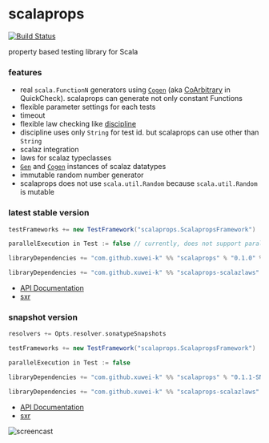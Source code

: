 # scalaprops

[![Build Status](https://secure.travis-ci.org/xuwei-k/scalaprops.png)](http://travis-ci.org/xuwei-k/scalaprops)

property based testing library for Scala

### features
- real `scala.FunctionN` generators using [`Cogen`](core/src/main/scala/scalaprops/Cogen.scala) (aka [CoArbitrary](https://hackage.haskell.org/package/QuickCheck-2.8.1/docs/Test-QuickCheck-Arbitrary.html#t:CoArbitrary) in QuickCheck). scalaprops can generate not only constant Functions
- flexible parameter settings for each tests
- timeout
- flexible law checking like [discipline](https://github.com/typelevel/discipline)
 - discipline uses only `String` for test id. but scalaprops can use other than `String`
- scalaz integration
 - laws for scalaz typeclasses
 - [`Gen`](core/src/main/scala/scalaprops/Gen.scala) and [`Cogen`](core/src/main/scala/scalaprops/Cogen.scala) instances of scalaz datatypes
- immutable random number generator
 - scalaprops does not use `scala.util.Random` because `scala.util.Random` is mutable


### latest stable version

```scala
testFrameworks += new TestFramework("scalaprops.ScalapropsFramework")

parallelExecution in Test := false // currently, does not support parallel execution

libraryDependencies += "com.github.xuwei-k" %% "scalaprops" % "0.1.0" % "test"
```

```scala
libraryDependencies += "com.github.xuwei-k" %% "scalaprops-scalazlaws" % "0.1.0" % "test"
```

- [API Documentation](https://oss.sonatype.org/service/local/repositories/releases/archive/com/github/xuwei-k/scalaprops-all_2.11/0.1.0/scalaprops-all_2.11-0.1.0-javadoc.jar/!/index.html)
- [sxr](https://oss.sonatype.org/service/local/repositories/releases/archive/com/github/xuwei-k/scalaprops-all_2.11/0.1.0/scalaprops-all_2.11-0.1.0-sxr.jar/!/index.html)


### snapshot version

```scala
resolvers += Opts.resolver.sonatypeSnapshots

testFrameworks += new TestFramework("scalaprops.ScalapropsFramework")

parallelExecution in Test := false

libraryDependencies += "com.github.xuwei-k" %% "scalaprops" % "0.1.1-SNAPSHOT" % "test"
```

```scala
libraryDependencies += "com.github.xuwei-k" %% "scalaprops-scalazlaws" % "0.1.1-SNAPSHOT" % "test"
```


- [API Documentation](https://oss.sonatype.org/service/local/repositories/snapshots/archive/com/github/xuwei-k/scalaprops-all_2.11/0.1.1-SNAPSHOT/scalaprops-all_2.11-0.1.1-SNAPSHOT-javadoc.jar/!/index.html)
- [sxr](https://oss.sonatype.org/service/local/repositories/snapshots/archive/com/github/xuwei-k/scalaprops-all_2.11/0.1.1-SNAPSHOT/scalaprops-all_2.11-0.1.1-SNAPSHOT-sxr.jar/!/index.html)


![screencast](https://raw.githubusercontent.com/xuwei-k/scalaprops/master/screencast.gif)
